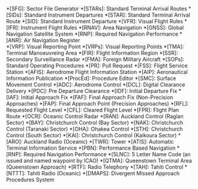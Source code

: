 *[SFG]: Sector File Generator 
*[STARs]: Standard Terminal Arrival Routes
*[SIDs]: Standard Instrument Departures
*[STAR]: Standard Terminal Arrival Route
*[SID]: Standard Instrument Departure
*[VFR]: Visual Flight Rules
*[IFR]: Instrument Flight Rules
*[RNAV]: Area Navigation
*[GNSS]: Global Navigation Satellite System
*[RNP]: Required Navigation Performance
*[ANR]: Air Navigation Register   
*[VRP]: Visual Reporting Point
*[VRPs]: Visual Reporting Points
*[TMA]: Terminal Manoeuvreing Area
*[FIR]: Flight Information Region
*[SSR]: Secondary Surveillance Radar
*[FMA]: Foreign Military Aircraft
*[SOPs]: Standard Operating Procedures
*[PR]: Pull Request
*[FSS]: Flight Service Station
*[AFIS]: Aerodrome Flight Information Station
*[AIP]: Aeronautical Information Publication
*[ProcEd]: Procedure Editor
*[SMC]: Surface Movement Control
*[ADC]: Aerodrome Control
*[DCL]: Digital Clearance Delivery
*[PDC]: Pre Departure Clearance 
*[IDF]: Initial Departure Fix
*[IAF]: Initial Approach Fix
*[FAF]: Final Approach Fix (Non-Precision Approaches)
*[FAP]: Final Approach Point (Precision Approaches)
*[RFL]: Requested Flight Level
*[CFL]: Cleared Flight Level
*[FPR]: Flight Plan Route
*[OCR]: Oceanic Control Radar
*[RAN]: Auckland Control (Raglan Sector)
*[BAY]: Christchurch Control (Bay Sector)
*[NAK]: Christchurch Control (Taranaki Sector)
*[OHA]: Ohakea Control
*[STH]: Christchurch Control (South Sector)
*[KAI]: Christchurch Control (Kaikoura Sector)
*[ARO]: Auckland Radio (Oceanic)
*[TWR]: Tower
*[ATIS]: Automatic Terminal Information Service
*[PBN]: Performance Based Navigation
*[RNP]: Required Navigation Performance
*[5LNC]: 5 Letter Name Code (an issued and named waypoint by ICAO)
*[QTMA]: Queenstown Terminal Area (Queenstown Approach)
*[RTF]: Radio Telephony
*[TAH]: Tahiti Control
*[NTTT]: Tahiti Radio (Oceanic)
*[DMAPS]: Divergent Missed Approach Procedures System
<!-- ADD Aerodrome Codes -->
